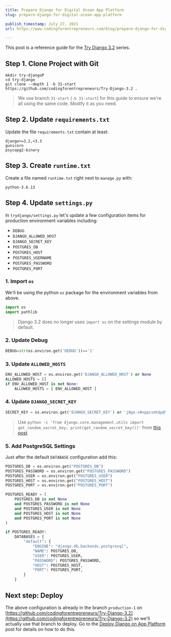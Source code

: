 ```yaml
---
title: Prepare Django for Digital Ocean App Platform
slug: prepare-django-for-digital-ocean-app-platform

publish_timestamp: July 27, 2021
url: https://www.codingforentrepreneurs.com/blog/prepare-django-for-digital-ocean-app-platform/

---
```



This post is a reference guide for the [Try Django 3.2](https://www.codingforentrepreneurs.com/projects/try-django-3-2) series. 


## Step 1. Clone Project with Git
```
mkdir try-djangoP
cd try-django
git clone --depth 1 -b 31-start https://github.com/codingforentrepreneurs/Try-Django-3.2 .
```
> We use branch `31-start` (`-b 31-start`) for this guide to ensure we're all using the same code. Modify it as you need.

## Step 2. Update `requirements.txt`
Update the file `requirements.txt` contain at least:
```
django>=3.2,<3.3
gunicorn
psycopg2-binary
```

## Step 3. Create `runtime.txt`
Create a file named `runtime.txt` right next to `manage.py` with:
```
python-3.6.13
```

## Step 4. Update `settings.py`
In `trydjango/settings.py` let's update a few configuration items for production environment variables including:

- `DEBUG`
- `DJANGO_ALLOWED_HOST`
- `DJANGO_SECRET_KEY`
- `POSTGRES_DB`
- `POSTGRES_HOST`
- `POSTGRES_USERNAME`
- `POSTGRES_PASSWORD`
- `POSTGRES_PORT`

### 1. Import `os`
We'll be using the python `os` package for the environment variables from above.
```python
import os
import pathlib
```
> Django 3.2 does no longer uses `import os` on the settings module by default.

### 2. Update Debug
```python
DEBUG=str(os.environ.get('DEBUG'))=='1'
```

### 3. Update `ALLOWED_HOSTS`
```python
ENV_ALLOWED_HOST = os.environ.get('DJANGO_ALLOWED_HOST') or None
ALLOWED_HOSTS = []
if ENV_ALLOWED_HOST is not None:
    ALLOWED_HOSTS = [ ENV_ALLOWED_HOST ]
```

### 4. Update `DJANGO_SECRET_KEY`
```python
SECRET_KEY = os.environ.get('DJANGO_SECRET_KEY') or 'j8go-s#xppcsm%$p@%q5we7u)l^%*z34ulo!o0-h%mx8%@q1-o'
```
> Use `python -c 'from django.core.management.utils import get_random_secret_key; print(get_random_secret_key())'` from [this post](https://www.codingforentrepreneurs.com/blog/create-a-one-off-django-secret-key/).



### 5. Add PostgreSQL Settings
Just after the default `DATABASE` configuration add this:

```python
POSTGRES_DB = os.environ.get("POSTGRES_DB")
POSTGRES_PASSWORD = os.environ.get("POSTGRES_PASSWORD")
POSTGRES_USER = os.environ.get("POSTGRES_USER")
POSTGRES_HOST = os.environ.get("POSTGRES_HOST")
POSTGRES_PORT = os.environ.get("POSTGRES_PORT")

POSTGRES_READY = (
    POSTGRES_DB is not None
    and POSTGRES_PASSWORD is not None
    and POSTGRES_USER is not None
    and POSTGRES_HOST is not None
    and POSTGRES_PORT is not None
)

if POSTGRES_READY:
    DATABASES = {
        "default": {
            "ENGINE": "django.db.backends.postgresql",
            "NAME": POSTGRES_DB,
            "USER": POSTGRES_USER,
            "PASSWORD": POSTGRES_PASSWORD,
            "HOST": POSTGRES_HOST,
            "PORT": POSTGRES_PORT,
        }
    }
```


## Next step: Deploy
The above configuration is already in the branch `production-1` on [https://github.com/codingforentrepreneurs/Try-Django-3.2](https://github.com/codingforentrepreneurs/Try-Django-3.2) so we'll actually use that branch to deploy. Go to the [Deploy Django on App Platform](https://www.codingforentrepreneurs.com/blog/deploy-django-to-digitalocean-app-platform) post for details on how to do this.
